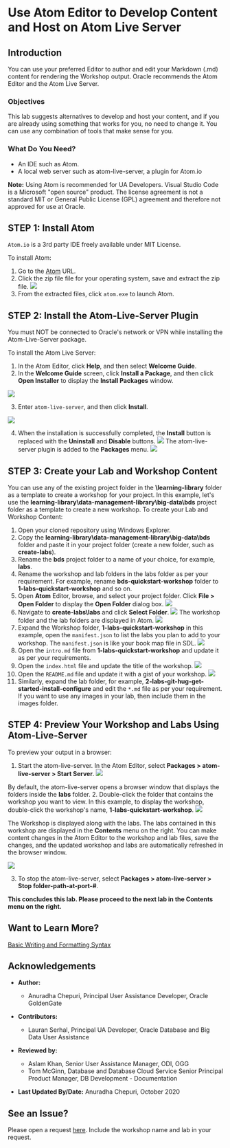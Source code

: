# Use Atom Editor to Develop Content and Host on Atom Live Server

## Introduction

You can use your preferred Editor to author and edit your Markdown (.md) content for rendering the Workshop output. Oracle recommends the Atom Editor and the Atom Live Server.

### Objectives

This lab suggests alternatives to develop and host your content, and if you are already using something that works for you, no need to change it. You can use any combination of tools that make sense for you.

### What Do You Need?
* An IDE such as Atom.
* A local web server such as atom-live-server, a plugin for Atom.io

**Note:** Using Atom is recommended for UA Developers. Visual Studio Code is a Microsoft "open source" product. The license agreement is not a standard MIT or General Public License (GPL) agreement and therefore not approved for use at Oracle.


## **STEP 1:** Install Atom
`Atom.io` is a 3rd party IDE freely available under MIT License.

To install Atom:
1. Go to the [Atom](https://github.com/atom/atom/releases/tag/v1.51.0) URL.
2. Click the zip file file for your operating system, save and extract the zip file.
  ![](./images/use-atom-editor-download.png " ")
3. From the extracted files, click `atom.exe` to launch Atom.

## **STEP 2:** Install the Atom-Live-Server Plugin
You must NOT be connected to Oracle's network or VPN while installing the Atom-Live-Server package.

To install the Atom Live Server:
1. In the Atom Editor, click **Help**, and then select **Welcome Guide**.
2. In the **Welcome Guide** screen, click **Install a Package**, and then click **Open Installer** to display the **Install Packages** window.

  ![](./images/use-atom-editor-welcome-install-package.png " ")

3. Enter `atom-live-server`, and then click **Install**.

  ![](./images/use-atom-editor-welcome-install-package-atom-live-server.png " ")

4. When the installation is successfully completed, the **Install** button is replaced with the **Uninstall** and **Disable** buttons.
  ![](./images/use-atom-editor-welcome-uninstall-disable.png " ")
The atom-live-server plugin is added to the **Packages** menu.
  ![](./images/use-atom-editor-welcome-atom-live-server-package-menu.png " ")

## **STEP 3:** Create your Lab and Workshop Content
You can use any of the existing project folder in the **\learning-library** folder as a template to create a workshop for your project. In this example, let's use the **learning-library\data-management-library\big-data\bds** project folder as a template to create a new workshop.
To create your Lab and Workshop Content:
1. Open your cloned repository using Windows Explorer.
2. Copy the **learning-library\data-management-library\big-data\bds** folder and paste it in your project folder (create a new folder, such as **create-labs**).
3. Rename the **bds** project folder to a name of your choice, for example, **labs**.
4. Rename the workshop and lab folders in the labs folder as per your requirement.  For example, rename **bds-quickstart-workshop** folder to **1-labs-quickstart-workshop** and so on.
5. Open **Atom** Editor, browse, and select your project folder. Click **File > Open Folder** to display the **Open Folder** dialog box.
  ![](./images/use-atom-editor-open-folder.png " ")
6. Navigate to **create-labs\labs** and click **Select Folder**.
  ![](./images/atom-editor-browse-select-lab.png " ")
  The workshop folder and the lab folders are displayed in Atom.
  ![](./images/use-atom-editor-folder-structure-in-atom.png " ")
7. Expand the Workshop folder, **1-labs-quickstart-workshop** in this example, open the `manifest.json` to list the labs you plan to add to your workshop. The `manifest.json` is like your book map file in SDL.
  ![](./images/use-atom-editor-manifest-json.png " ")
8. Open the `intro.md` file from **1-labs-quickstart-workshop** and update it as per your requirements.
9. Open the `index.html` file and update the title of the workshop.
    ![](./images/use-atom-editor-index-title-update.png " ")
10. Open the `README.md` file and update it with a gist of your workshop.
    ![](./images/use-atom-editor-readme-update.png " ")
11. Similarly, expand the lab folder, for example, **2-labs-git-hug-get-started-install-configure** and edit the `*.md` file as per your requirement. If you want to use any images in your lab, then include them in the images folder.

## **STEP 4:** Preview Your Workshop and Labs Using Atom-Live-Server

To preview your output in a browser:
1. Start the atom-live-server. In the Atom Editor, select **Packages > atom-live-server > Start Server**.
  ![](./images/use-atom-editor-packages-start-live-server.png " ")

  By default, the atom-live-server opens a browser window that displays the folders inside the **labs** folder.
2. Double-click the folder that contains the workshop you want to view. In this example, to display the workshop, double-click the workshop's name, **1-labs-quickstart-workshop**.
  ![](./images/use-atom-editor-open-live-server.png " ")

  The Workshop is displayed along with the labs. The labs contained in this workshop are displayed in the **Contents** menu on the right. You can make content changes in the Atom Editor to the workshop and lab files, save the changes, and the updated workshop and labs are automatically refreshed in the browser window.

  ![](./images/use-atom-editor-workshop-output.png " ")

3. To stop the atom-live-server, select  **Packages > atom-live-server > Stop folder-path-at-port-#**.

**This concludes this lab. Please proceed to the next lab in the Contents menu on the right.**

## Want to Learn More?
[Basic Writing and Formatting Syntax](https://docs.github.com/en/github/writing-on-github/basic-writing-and-formatting-syntax)

## Acknowledgements
* **Author:**
    * Anuradha Chepuri, Principal User Assistance Developer, Oracle GoldenGate
* **Contributors:**
    * Lauran Serhal, Principal UA Developer, Oracle Database and Big Data User Assistance

* **Reviewed by:**  
    * Aslam Khan, Senior User Assistance Manager, ODI, OGG
    * Tom McGinn, Database and Database Cloud Service Senior Principal Product Manager, DB Development - Documentation

* **Last Updated By/Date:** Anuradha Chepuri, October 2020

## See an Issue?
Please open a request [here](https://github.com/oracle/learning-library/issues).
Include the workshop name and lab in your request.
